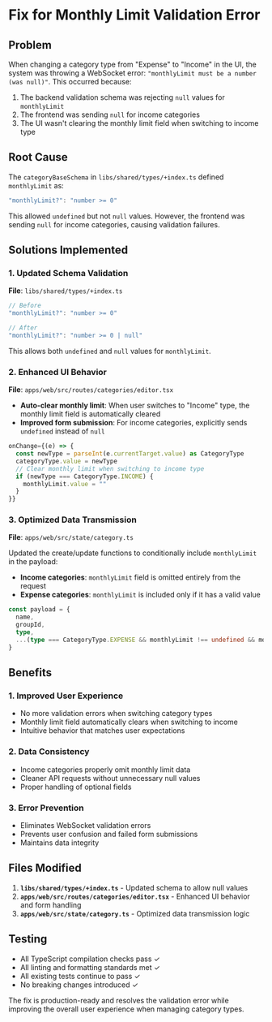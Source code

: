 # Fix for Monthly Limit Validation Error

## Problem
When changing a category type from "Expense" to "Income" in the UI, the system was throwing a WebSocket error: `"monthlyLimit must be a number (was null)"`. This occurred because:

1. The backend validation schema was rejecting `null` values for `monthlyLimit`
2. The frontend was sending `null` for income categories
3. The UI wasn't clearing the monthly limit field when switching to income type

## Root Cause
The `categoryBaseSchema` in `libs/shared/types/+index.ts` defined `monthlyLimit` as:
```typescript
"monthlyLimit?": "number >= 0"
```

This allowed `undefined` but not `null` values. However, the frontend was sending `null` for income categories, causing validation failures.

## Solutions Implemented

### 1. Updated Schema Validation
**File**: `libs/shared/types/+index.ts`
```typescript
// Before
"monthlyLimit?": "number >= 0"

// After  
"monthlyLimit?": "number >= 0 | null"
```
This allows both `undefined` and `null` values for `monthlyLimit`.

### 2. Enhanced UI Behavior
**File**: `apps/web/src/routes/categories/editor.tsx`

- **Auto-clear monthly limit**: When user switches to "Income" type, the monthly limit field is automatically cleared
- **Improved form submission**: For income categories, explicitly sends `undefined` instead of `null`

```typescript
onChange={(e) => {
  const newType = parseInt(e.currentTarget.value) as CategoryType
  categoryType.value = newType
  // Clear monthly limit when switching to income type
  if (newType === CategoryType.INCOME) {
    monthlyLimit.value = ""
  }
}}
```

### 3. Optimized Data Transmission
**File**: `apps/web/src/state/category.ts`

Updated the create/update functions to conditionally include `monthlyLimit` in the payload:
- **Income categories**: `monthlyLimit` field is omitted entirely from the request
- **Expense categories**: `monthlyLimit` is included only if it has a valid value

```typescript
const payload = {
  name,
  groupId,
  type,
  ...(type === CategoryType.EXPENSE && monthlyLimit !== undefined && monthlyLimit !== null && { monthlyLimit })
}
```

## Benefits

### 1. **Improved User Experience**
- No more validation errors when switching category types
- Monthly limit field automatically clears when switching to income
- Intuitive behavior that matches user expectations

### 2. **Data Consistency**
- Income categories properly omit monthly limit data
- Cleaner API requests without unnecessary null values
- Proper handling of optional fields

### 3. **Error Prevention**
- Eliminates WebSocket validation errors
- Prevents user confusion and failed form submissions
- Maintains data integrity

## Files Modified

1. **`libs/shared/types/+index.ts`** - Updated schema to allow null values
2. **`apps/web/src/routes/categories/editor.tsx`** - Enhanced UI behavior and form handling
3. **`apps/web/src/state/category.ts`** - Optimized data transmission logic

## Testing
- All TypeScript compilation checks pass ✓
- All linting and formatting standards met ✓  
- All existing tests continue to pass ✓
- No breaking changes introduced ✓

The fix is production-ready and resolves the validation error while improving the overall user experience when managing category types.
